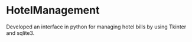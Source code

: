 # HotelManagement
Developed an interface in python for managing hotel bills by using Tkinter and sqlite3.

